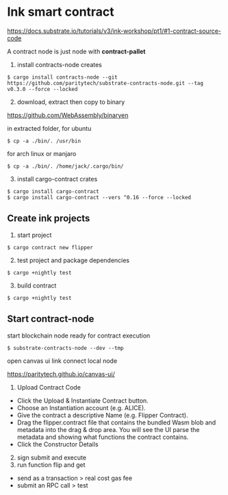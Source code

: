 # Ink smart contract

https://docs.substrate.io/tutorials/v3/ink-workshop/pt1/#1-contract-source-code

A contract node is just node with **contract-pallet**

1. install contracts-node creates
```shell
$ cargo install contracts-node --git https://github.com/paritytech/substrate-contracts-node.git --tag v0.3.0 --force --locked
```

2. download, extract then copy to binary 

https://github.com/WebAssembly/binaryen

in extracted folder, for ubuntu
```shell
$ cp -a ./bin/. /usr/bin
```
for arch linux or manjaro
```shell
$ cp -a ./bin/. /home/jack/.cargo/bin/
```

3. install cargo-contract crates
```shell
$ cargo install cargo-contract
$ cargo install cargo-contract --vers ^0.16 --force --locked
```

## Create ink projects

1. start project
```shell
$ cargo contract new flipper
```

2. test project and package dependencies
```shell
$ cargo +nightly test
```

3. build contract
```shell
$ cargo +nightly test
```

## Start contract-node

start blockchain node ready for contract execution
```shell
$ substrate-contracts-node --dev --tmp
```

open canvas ui link connect local node

https://paritytech.github.io/canvas-ui/

1. Upload Contract Code
- Click the Upload & Instantiate Contract button.
- Choose an Instantiation account (e.g. ALICE).
- Give the contract a descriptive Name (e.g. Flipper Contract).
- Drag the flipper.contract file that contains the bundled Wasm blob and metadata into the drag & drop area. You will see the UI parse the metadata and showing what functions the contract contains.
- Click the Constructor Details

2. sign submit and execute
3. run function flip and get
- send as a transaction > real cost gas fee
- submit an RPC call > test